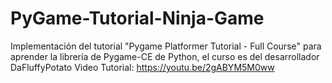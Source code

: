# PyGame-Tutorial-Ninja-Game
Implementación del tutorial "Pygame Platformer Tutorial - Full Course" para aprender la librería de Pygame-CE de Python, el curso es del  desarrollador DaFluffyPotato
Video Tutorial: https://youtu.be/2gABYM5M0ww
